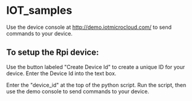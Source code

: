 # IOT_samples

Use the device console at http://demo.iotmicrocloud.com/  to send commands to your device.

## To setup the Rpi device: 
Use the button labeled "Create Device Id" to create a unique ID for your device. 
Enter the Device Id into the text box.

Enter the "device_id" at the top of the python script.
Run the script, then use the demo console to send commands to your device.



